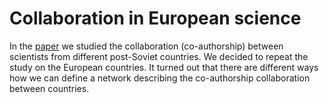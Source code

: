 # Collaboration in European science

In the [paper](https://link.springer.com/article/10.1007/s11192-023-04752-z) we studied the collaboration (co-authorship) between scientists from different post-Soviet countries. We decided to repeat the study on the European countries. It turned out that there are different ways how we can define a network describing the co-authorship collaboration between countries.
